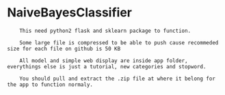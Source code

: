 # NaiveBayesClassifier
        This need python2 flask and sklearn package to function.
        
        Some large file is compressed to be able to push cause recommeded size for each file on github is 50 KB

        All model and simple web display are inside app folder, everythings else is just a tutorial, new categories and stopword.

        You should pull and extract the .zip file at where it belong for the app to function normaly.
